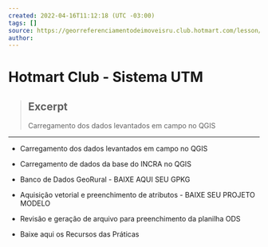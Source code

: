 ```yaml
---
created: 2022-04-16T11:12:18 (UTC -03:00)
tags: []
source: https://georreferenciamentodeimoveisru.club.hotmart.com/lesson/97BGgGJaOp/apresentacao-da-equipe-de-instrutores
author: 
---
```


# Hotmart Club - Sistema UTM

> ## Excerpt
> Carregamento dos dados levantados em campo no QGIS

---
-   Carregamento dos dados levantados em campo no QGIS
    
-   Carregamento de dados da base do INCRA no QGIS
    
-   Banco de Dados GeoRural - BAIXE AQUI SEU GPKG
    
-   Aquisição vetorial e preenchimento de atributos - BAIXE SEU PROJETO MODELO
    
-   Revisão e geração de arquivo para preenchimento da planilha ODS
    
-   Baixe aqui os Recursos das Práticas
